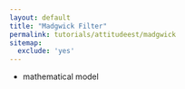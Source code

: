```yaml
---
layout: default
title: "Madgwick Filter"
permalink: tutorials/attitudeest/madgwick
sitemap: 
  exclude: 'yes' 
---
```



- mathematical model